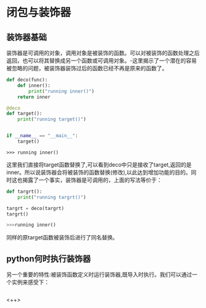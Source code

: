 # 闭包与装饰器

## 装饰器基础
装饰器是可调用的对象，调用对象是被装饰的函数。可以对被装饰的函数处理之后返回，也可以将其替换成另一个函数或可调用对象。-这里揭示了一个潜在的容易被忽略的问题，被装饰器装饰过后的函数已经不再是原来的函数了。

```python
def deco(func):
    def inner():
        print("running inner()")
    return inner

@deco
def target():
    print("running target()")


if __name__ == "__main__":
    target()
```
```
>>> running inner()
```
这里我们直接将target函数替换了,可以看到deco中只是接收了target,返回的是inner。所以说装饰器会将被装饰的函数替换(修改),以此达到增加功能的目的。同时这也揭露了一个事实，装饰器是可调用的，上面的写法等价于：
```python
def targrt():
	print("running targrt()")

targrt = deco(targrt)
targrt()

>>>running inner()
```
同样的原target函数被装饰后进行了同名替换。

## python何时执行装饰器
另一个重要的特性:被装饰函数定义时运行装饰器,既导入时执行。我们可以通过一个实例来感受下：
```python

```

<++>
